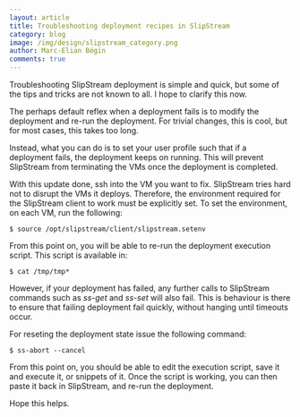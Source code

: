 ```yaml
---
layout: article
title: Troubleshooting deployment recipes in SlipStream
category: blog
image: /img/design/slipstream_category.png
author: Marc-Elian Bégin
comments: true
---
```


Troubleshooting SlipStream deployment is simple and quick, but some of the tips and tricks
are not known to all. I hope to clarify this now.

The perhaps default reflex when a deployment fails is to modify the deployment and re-run
the deployment. For trivial changes, this is cool, but for most cases, this takes too
long.

Instead, what you can do is to set your user profile such that if a deployment fails,
the deployment keeps on running.  This will prevent SlipStream from terminating the
VMs once the deployment is completed.

With this update done, ssh into the VM you want to fix.  SlipStream tries hard not to
disrupt the VMs it deploys.  Therefore, the environment required for the SlipStream
client to work must be explicitly set.  To set the environment, on each VM, run the 
following:

    $ source /opt/slipstream/client/slipstream.setenv

From this point on, you will be able to re-run the deployment execution script.  This script is available in:

    $ cat /tmp/tmp*

However, if your deployment has failed, any further calls to SlipStream commands such as *ss-get* and *ss-set* will also fail. This is behaviour is there to ensure that failing deployment fail
quickly, without hanging until timeouts occur.

For reseting the deployment state issue the following command:

    $ ss-abort --cancel

From this point on, you should be able to edit the execution script, save it and execute
it, or snippets of it.  Once the script is working, you can then paste it back in 
SlipStream, and re-run the deployment.

Hope this helps.